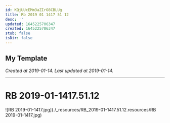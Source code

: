 ```yaml
---
id: KQjUUcEMm3aZIrO8CBLUg
title: Rb 2019 01 1417 51 12
desc: ''
updated: 1645225706347
created: 1645225706347
stub: false
isDir: false
---
```

My Template
---

_Created at 2019-01-14._
_Last updated at 2019-01-14._




---

# RB 2019-01-1417.51.12


![RB 2019-01-1417.jpg](./_resources/RB_2019-01-1417.51.12.resources/RB 2019-01-1417.jpg)


